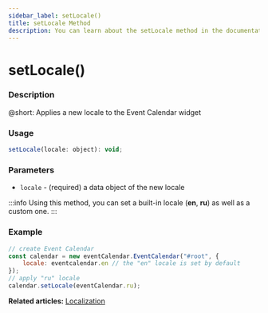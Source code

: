 ```yaml
---
sidebar_label: setLocale()
title: setLocale Method
description: You can learn about the setLocale method in the documentation of the DHTMLX JavaScript Event Calendar library. Browse developer guides and API reference, try out code examples and live demos, and download a free 30-day evaluation version of DHTMLX Event Calendar.
---
```


# setLocale()

### Description

@short: Applies a new locale to the Event Calendar widget

### Usage

~~~jsx {}
setLocale(locale: object): void;
~~~

### Parameters

- `locale` - (required) a data object of the new locale 

:::info
Using this method, you can set a built-in locale (**en**, **ru**) as well as a custom one.
:::

### Example

~~~jsx {6}
// create Event Calendar
const calendar = new eventCalendar.EventCalendar("#root", {
	locale: eventcalendar.en // the "en" locale is set by default
});
// apply "ru" locale
calendar.setLocale(eventCalendar.ru);
~~~

**Related articles:** [Localization](guides/localization.md)
